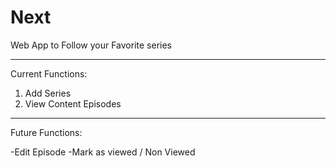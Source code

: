 Next
====

Web App to Follow your Favorite series 

* * * 
Current Functions: 
 1. Add Series
 2. View Content Episodes
 
 
* * *
Future Functions: 

-Edit Episode
-Mark as viewed / Non Viewed
